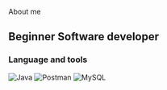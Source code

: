 
About me

## Beginner Software developer

### Language and tools

![Java](https://img.shields.io/badge/-Java-5f5f5f?style=for-the-badge&logo=appveyor=Java&logoColor=e76e00)
![Postman](https://img.shields.io/badge/-Postman-5f5f5f?style=for-the-badge&logo=appveyor=Postman&logoColor=ff6c38)
![MySQL](https://img.shields.io/badge/-MySQL-5f5f5f?style=for-the-badge&logo=appveyor=Java&logoColor=007690)


